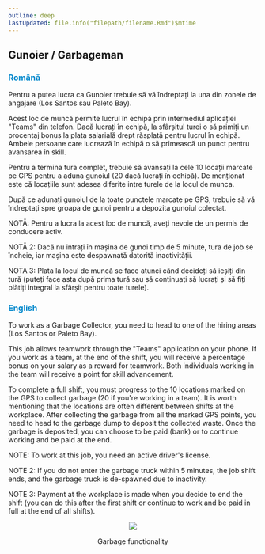 ```yaml
---
outline: deep
lastUpdated: file.info("filepath/filename.Rmd")$mtime
---
```


## Gunoier / Garbageman

### <span style="color: #0088CC">Română</span>

Pentru a putea lucra ca Gunoier trebuie să vă îndreptați la una din zonele de angajare (Los Santos sau Paleto Bay). 

Acest loc de muncă permite lucrul în echipă prin intermediul aplicației "Teams" din telefon. Dacă lucrați în echipă, la sfârșitul turei o să primiți un procentaj bonus la plata salarială drept răsplată pentru lucrul în echipă. Ambele persoane care lucrează în echipă o să primească un punct pentru avansarea în skill.

Pentru a termina tura complet, trebuie să avansați la cele 10 locații marcate pe GPS pentru a aduna gunoiul (20 dacă lucrați în echipă). De menționat este că locațiile sunt adesea diferite intre turele de la locul de munca.

După ce adunați gunoiul de la toate punctele marcate pe GPS, trebuie să vă îndreptați spre groapa de gunoi pentru a depozita gunoiul colectat. 

NOTĂ: Pentru a lucra la acest loc de muncă, aveți nevoie de un permis de conducere activ.

NOTĂ 2: Dacă nu intrați în mașina de gunoi timp de 5 minute, tura de job se încheie, iar mașina este despawnată datorită inactivității.

NOTA 3: Plata la locul de muncă se face atunci când decideți să ieșiți din tură (puteți face asta după prima tură sau să continuați să lucrați și să fiți plătiți integral la sfârșit pentru toate turele). 

### <span style="color: #0088CC">English</span>

To work as a Garbage Collector, you need to head to one of the hiring areas (Los Santos or Paleto Bay). 

This job allows teamwork through the "Teams" application on your phone. If you work as a team, at the end of the shift, you will receive a percentage bonus on your salary as a reward for teamwork. Both individuals working in the team will receive a point for skill advancement.

To complete a full shift, you must progress to the 10 locations marked on the GPS to collect garbage (20 if you're working in a team). It is worth mentioning that the locations are often different between shifts at the workplace.
After collecting the garbage from all the marked GPS points, you need to head to the garbage dump to deposit the collected waste. Once the garbage is deposited, you can choose to be paid (bank) or to continue working and be paid at the end.

NOTE: To work at this job, you need an active driver's license.

NOTE 2: If you do not enter the garbage truck within 5 minutes, the job shift ends, and the garbage truck is de-spawned due to inactivity.

NOTE 3: Payment at the workplace is made when you decide to end the shift (you can do this after the first shift or continue to work and be paid in full at the end of all shifts).

<p align="center"><img src="https://i.imgur.com/wmy8XTQ.gif"/></p>
<p style="text-align: center">Garbage functionality</p>
